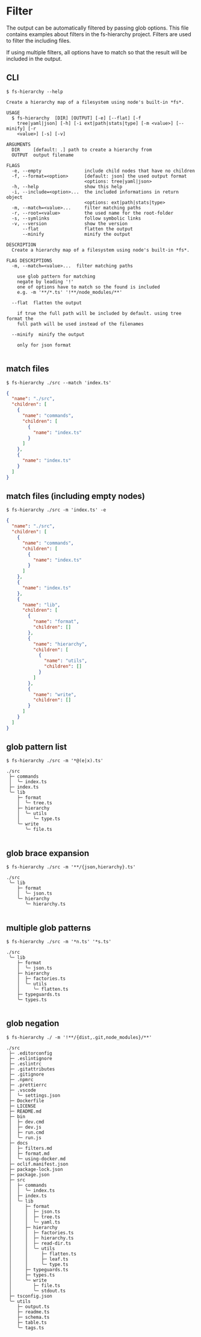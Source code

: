 # Filter

The output can be automatically filtered by passing glob options.
This file contains examples about filters in the fs-hierarchy project.
Filters are used to filter the including files.

If using multiple filters, all options have to match so that the result will be included in the output.

<!-- help -->
## CLI
 
```shell-script
$ fs-hierarchy --help
```


```
Create a hierarchy map of a filesystem using node's built-in *fs*.

USAGE
  $ fs-hierarchy  [DIR] [OUTPUT] [-e] [--flat] [-f
    tree|yaml|json] [-h] [-i ext|path|stats|type] [-m <value>] [--minify] [-r
    <value>] [-s] [-v]

ARGUMENTS
  DIR     [default: .] path to create a hierarchy from
  OUTPUT  output filename

FLAGS
  -e, --empty                include child nodes that have no children
  -f, --format=<option>      [default: json] the used output format
                             <options: tree|yaml|json>
  -h, --help                 show this help
  -i, --include=<option>...  the included informations in return object
                             <options: ext|path|stats|type>
  -m, --match=<value>...     filter matching paths
  -r, --root=<value>         the used name for the root-folder
  -s, --symlinks             follow symbolic links
  -v, --version              show the version
      --flat                 flatten the output
      --minify               minify the output

DESCRIPTION
  Create a hierarchy map of a filesystem using node's built-in *fs*.

FLAG DESCRIPTIONS
  -m, --match=<value>...  filter matching paths

    use glob pattern for matching
    negate by leading '!'
    one of options have to match so the found is included
    e.g. -m '**/*.ts' '!**/node_modules/**'

  --flat  flatten the output

    if true the full path will be included by default. using tree format the
    full path will be used instead of the filenames

  --minify  minify the output

    only for json format


```


<!-- helpstop -->
<!-- filter -->
## match files
 
```shell-script
$ fs-hierarchy ./src --match 'index.ts'
```


```json
{
  "name": "./src",
  "children": [
    {
      "name": "commands",
      "children": [
        {
          "name": "index.ts"
        }
      ]
    },
    {
      "name": "index.ts"
    }
  ]
}

```


## match files (including empty nodes)
 
```shell-script
$ fs-hierarchy ./src -m 'index.ts' -e
```


```json
{
  "name": "./src",
  "children": [
    {
      "name": "commands",
      "children": [
        {
          "name": "index.ts"
        }
      ]
    },
    {
      "name": "index.ts"
    },
    {
      "name": "lib",
      "children": [
        {
          "name": "format",
          "children": []
        },
        {
          "name": "hierarchy",
          "children": [
            {
              "name": "utils",
              "children": []
            }
          ]
        },
        {
          "name": "write",
          "children": []
        }
      ]
    }
  ]
}

```


## glob pattern list
 
```shell-script
$ fs-hierarchy ./src -m '*@(e|x).ts'
```


```
./src
 ├─ commands
 │  ╰─ index.ts
 ├─ index.ts
 ╰─ lib
    ├─ format
    │  ╰─ tree.ts
    ├─ hierarchy
    │  ╰─ utils
    │     ╰─ type.ts
    ╰─ write
       ╰─ file.ts


```


## glob brace expansion
 
```shell-script
$ fs-hierarchy ./src -m '**/{json,hierarchy}.ts'
```


```
./src
 ╰─ lib
    ├─ format
    │  ╰─ json.ts
    ╰─ hierarchy
       ╰─ hierarchy.ts


```


## multiple glob patterns
 
```shell-script
$ fs-hierarchy ./src -m '*n.ts' '*s.ts'
```


```
./src
 ╰─ lib
    ├─ format
    │  ╰─ json.ts
    ├─ hierarchy
    │  ├─ factories.ts
    │  ╰─ utils
    │     ╰─ flatten.ts
    ├─ typeguards.ts
    ╰─ types.ts


```


## glob negation
 
```shell-script
$ fs-hierarchy ./ -m '!**/{dist,.git,node_modules}/**'
```


```
./src
 ├─ .editorconfig
 ├─ .eslintignore
 ├─ .eslintrc
 ├─ .gitattributes
 ├─ .gitignore
 ├─ .npmrc
 ├─ .prettierrc
 ├─ .vscode
 │  ╰─ settings.json
 ├─ Dockerfile
 ├─ LICENSE
 ├─ README.md
 ├─ bin
 │  ├─ dev.cmd
 │  ├─ dev.js
 │  ├─ run.cmd
 │  ╰─ run.js
 ├─ docs
 │  ├─ filters.md
 │  ├─ format.md
 │  ╰─ using-docker.md
 ├─ oclif.manifest.json
 ├─ package-lock.json
 ├─ package.json
 ├─ src
 │  ├─ commands
 │  │  ╰─ index.ts
 │  ├─ index.ts
 │  ╰─ lib
 │     ├─ format
 │     │  ├─ json.ts
 │     │  ├─ tree.ts
 │     │  ╰─ yaml.ts
 │     ├─ hierarchy
 │     │  ├─ factories.ts
 │     │  ├─ hierarchy.ts
 │     │  ├─ read-dir.ts
 │     │  ╰─ utils
 │     │     ├─ flatten.ts
 │     │     ├─ leaf.ts
 │     │     ╰─ type.ts
 │     ├─ typeguards.ts
 │     ├─ types.ts
 │     ╰─ write
 │        ├─ file.ts
 │        ╰─ stdout.ts
 ├─ tsconfig.json
 ╰─ utils
    ├─ output.ts
    ├─ readme.ts
    ├─ schema.ts
    ├─ table.ts
    ╰─ tags.ts


```


<!-- filterstop -->
